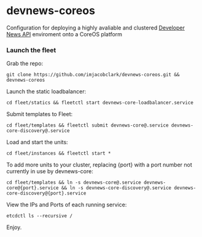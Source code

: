 # devnews-coreos
Configuration for deploying a highly avaliable and clustered [Developer News API](http://api.devnews.today) enviroment onto a CoreOS platform

### Launch the fleet

Grab the repo:

```shell
git clone https://github.com/imjacobclark/devnews-coreos.git && devnews-coreos
```

Launch the static loadbalancer:

```shell
cd fleet/statics && fleetctl start devnews-core-loadbalancer.service
```

Submit templates to Fleet:

```shell
cd fleet/templates && fleetctl submit devnews-core@.service devnews-core-discovery@.service
```

Load and start the units:

```shell
cd fleet/instances && fleetctl start *
```

To add more units to your cluster, replacing {port} with a port number not currently in use by devnews-core:

```shell
cd fleet/templates && ln -s devnews-core@.service devnews-core@{port}.service && ln -s devnews-core-discovery@.service devnews-core-discovery@{port}.service
```

View the IPs and Ports of each running service:

```shell
etcdctl ls --recursive /
```

Enjoy.
